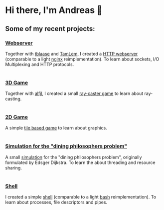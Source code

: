 # Hi there, I'm Andreas 👋

## Some of my recent projects:

### [Webserver](https://github.com/aenglert42/my-webserver)
Together with [tblaase](https://github.com/tblaase) and [TamLem](https://github.com/TamLem), I created a [HTTP webserver](https://github.com/aenglert42/my-webserver) (comparable to a light [nginx](https://docs.nginx.com/nginx/admin-guide/web-server/) reimplementation). To learn about sockets, I/O Multiplexing and HTTP protocols.</br>
</br>
### [3D Game](https://github.com/aenglert42/Strassenbau-Simulator-3000)
Together with [alfjl](https://github.com/alfjl), I created a small [ray-caster game](https://github.com/aenglert42/Strassenbau-Simulator-3000) to learn about ray-casting.</br>
</br>
### [2D Game](https://github.com/aenglert42/so_long_macOS)
A simple [tile based game](https://github.com/aenglert42/so_long_macOS) to learn about graphics.</br>
</br>
### [Simulation for the "dining philosophers problem"](https://github.com/aenglert42/dining_philosophers)
A small [simulation](https://github.com/aenglert42/dining_philosophers) for the "dining philosophers problem", originally formulated by Edsger Dijkstra. To learn the about threading and resource sharing.</br>
</br>
### [Shell](https://github.com/aenglert42/minishell)
I created a simple [shell](https://github.com/aenglert42/minishell) (comparable to a light [bash](https://www.gnu.org/software/bash/) reimplementation). To learn about processes, file descriptors and pipes.</br>
</br>
<!--
**aenglert42/aenglert42** is a ✨ _special_ ✨ repository because its `README.md` (this file) appears on your GitHub profile.

Here are some ideas to get you started:

- 🔭 I’m currently working on ...
- 🌱 I’m currently learning ...
- 👯 I’m looking to collaborate on ...
- 🤔 I’m looking for help with ...
- 💬 Ask me about ...
- 📫 How to reach me: ...
- 😄 Pronouns: ...
- ⚡ Fun fact: ...
-->
